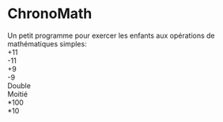 # ChronoMath
Un petit programme pour exercer les enfants aux opérations de mathématiques simples:  
+11  
-11  
+9  
-9  
Double  
Moitié  
*100  
*10  
